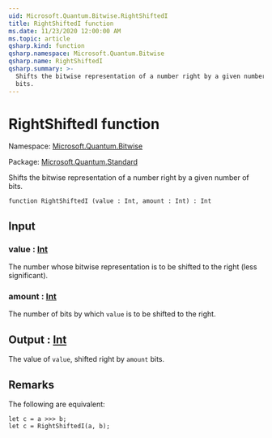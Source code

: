 ```yaml
---
uid: Microsoft.Quantum.Bitwise.RightShiftedI
title: RightShiftedI function
ms.date: 11/23/2020 12:00:00 AM
ms.topic: article
qsharp.kind: function
qsharp.namespace: Microsoft.Quantum.Bitwise
qsharp.name: RightShiftedI
qsharp.summary: >-
  Shifts the bitwise representation of a number right by a given number of
  bits.
---
```


# RightShiftedI function

Namespace: [Microsoft.Quantum.Bitwise](xref:Microsoft.Quantum.Bitwise)

Package: [Microsoft.Quantum.Standard](https://nuget.org/packages/Microsoft.Quantum.Standard)


Shifts the bitwise representation of a number right by a given number ofbits.

```qsharp
function RightShiftedI (value : Int, amount : Int) : Int
```


## Input

### value : [Int](xref:microsoft.quantum.lang-ref.int)

The number whose bitwise representation is to be shifted to the right(less significant).


### amount : [Int](xref:microsoft.quantum.lang-ref.int)

The number of bits by which `value` is to be shifted to the right.



## Output : [Int](xref:microsoft.quantum.lang-ref.int)

The value of `value`, shifted right by `amount` bits.

## Remarks

The following are equivalent:```Q#let c = a >>> b;let c = RightShiftedI(a, b);```